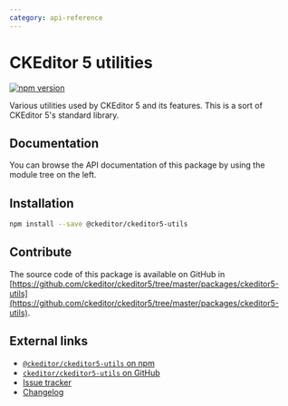 ```yaml
---
category: api-reference
---
```


# CKEditor 5 utilities

[![npm version](https://badge.fury.io/js/%40ckeditor%2Fckeditor5-utils.svg)](https://www.npmjs.com/package/@ckeditor/ckeditor5-utils)

Various utilities used by CKEditor 5 and its features. This is a sort of  CKEditor 5's standard library.

## Documentation

You can browse the API documentation of this package by using the module tree on the left.

## Installation

```bash
npm install --save @ckeditor/ckeditor5-utils
```

## Contribute

The source code of this package is available on GitHub in [https://github.com/ckeditor/ckeditor5/tree/master/packages/ckeditor5-utils](https://github.com/ckeditor/ckeditor5/tree/master/packages/ckeditor5-utils).

## External links

* [`@ckeditor/ckeditor5-utils` on npm](https://www.npmjs.com/package/@ckeditor/ckeditor5-utils)
* [`ckeditor/ckeditor5-utils` on GitHub](https://github.com/ckeditor/ckeditor5/tree/master/packages/ckeditor5-utils)
* [Issue tracker](https://github.com/ckeditor/ckeditor5/issues)
* [Changelog](https://github.com/ckeditor/ckeditor5/blob/master/CHANGELOG.md)
